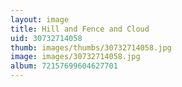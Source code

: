 ```yaml
---
layout: image
title: Hill and Fence and Cloud
uid: 30732714058
thumb: images/thumbs/30732714058.jpg
image: images/30732714058.jpg
album: 72157699604627701
---
```


